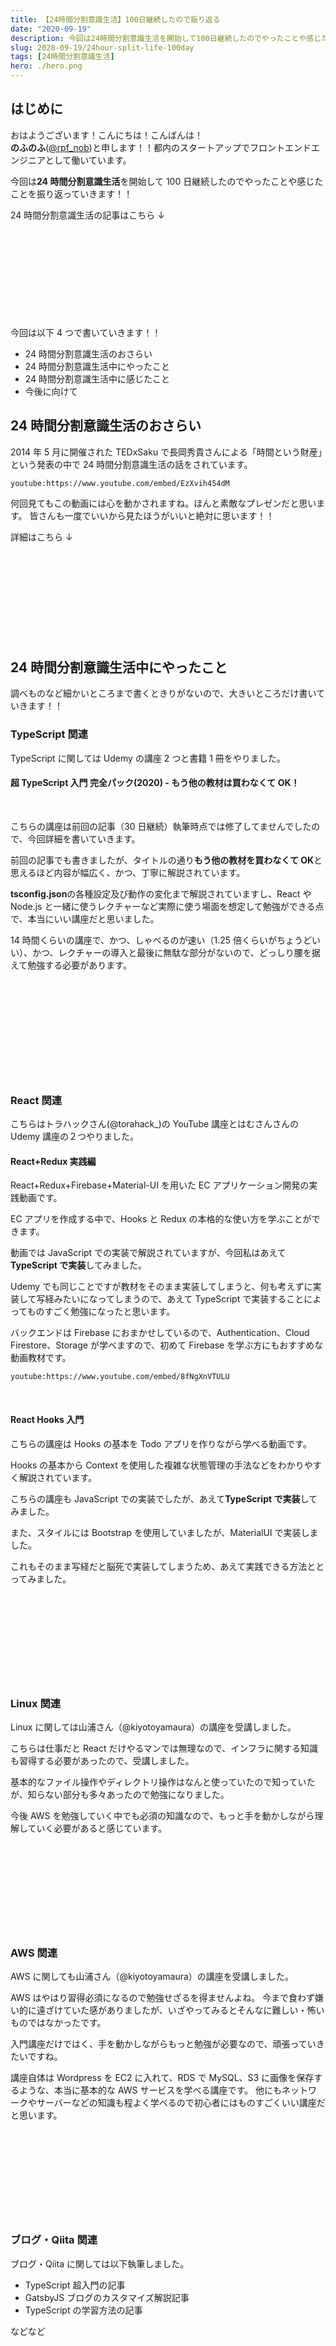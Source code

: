 ```yaml
---
title: 【24時間分割意識生活】100日継続したので振り返る
date: "2020-09-19"
description: 今回は24時間分割意識生活を開始して100日継続したのでやったことや感じたことを振り返っていきます！！
slug: 2020-09-19/24hour-split-life-100day
tags: [24時間分割意識生活]
hero: ./hero.png
---
```


## はじめに

おはようございます！こんにちは！こんばんは！<br>
**のふのふ**([@rpf_nob](https://twitter.com/rpf_nob))と申します！！都内のスタートアップでフロントエンドエンジニアとして働いています。

今回は**24 時間分割意識生活**を開始して 100 日継続したのでやったことや感じたことを振り返っていきます！！

24 時間分割意識生活の記事はこちら ↓

<div class="iframely-embed"><div class="iframely-responsive" style="height: 140px; padding-bottom: 0;"><a href="https://rpf-noblog.com/tags/24-%25E6%2599%2582%25E9%2596%2593%25E5%2588%2586%25E5%2589%25B2%25E6%2584%258F%25E8%25AD%2598%25E7%2594%259F%25E6%25B4%25BB/" data-iframely-url="//cdn.iframe.ly/aoWazWg"></a></div></div>

今回は以下 4 つで書いていきます！！

- 24 時間分割意識生活のおさらい
- 24 時間分割意識生活中にやったこと
- 24 時間分割意識生活中に感じたこと
- 今後に向けて

## 24 時間分割意識生活のおさらい

2014 年 5 月に開催された TEDxSaku で長岡秀貴さんによる「時間という財産」という発表の中で 24 時間分割意識生活の話をされています。

`youtube:https://www.youtube.com/embed/EzXvih454dM`

何回見てもこの動画には心を動かされますね。ほんと素敵なプレゼンだと思います。
皆さんも一度でいいから見たほうがいいと絶対に思います！！

詳細はこちら ↓

<div class="iframely-embed"><div class="iframely-responsive" style="height: 140px; padding-bottom: 0;"><a href="https://rpf-noblog.com/2020-06-11/24hour-split-life-start/" data-iframely-url="//cdn.iframe.ly/BULtMcj?iframe=card-small"></a></div></div>

## 24 時間分割意識生活中にやったこと

調べものなど細かいところまで書くときりがないので、大きいところだけ書いていきます！！

### TypeScript 関連

TypeScript に関しては Udemy の講座 2 つと書籍 1 冊をやりました。

#### 超 TypeScript 入門 完全パック(2020) - もう他の教材は買わなくて OK！

<br>

こちらの講座は前回の記事（30 日継続）執筆時点では修了してませんでしたので、今回詳細を書いていきます。

前回の記事でも書きましたが、タイトルの通り**もう他の教材を買わなくて OK**と思えるほど内容が幅広く、かつ、丁寧に解説されています。

**tsconfig.json**の各種設定及び動作の変化まで解説されていますし、React や Node.js と一緒に使うレクチャーなど実際に使う場面を想定して勉強ができる点で、本当にいい講座だと思いました。

14 時間くらいの講座で、かつ、しゃべるのが速い（1.25 倍くらいがちょうどいい）、かつ、レクチャーの導入と最後に無駄な部分がないので、どっしり腰を据えて勉強する必要があります。

<div class="iframely-embed"><div class="iframely-responsive" style="height: 140px; padding-bottom: 0;"><a href="https://www.udemy.com/course/typescript-complete/" data-iframely-url="//cdn.iframe.ly/xXbIX29?iframe=card-small"></a></div></div>

<br>

### React 関連

こちらはトラハックさん(@torahack\_)の YouTube 講座とはむさんさんの Udemy 講座の２つやりました。

#### React+Redux 実践編

React+Redux+Firebase+Material-UI を用いた EC アプリケーション開発の実践動画です。

EC アプリを作成する中で、Hooks と Redux の本格的な使い方を学ぶことができます。

動画では JavaScript での実装で解説されていますが、今回私はあえて**TypeScript で実装**してみました。

Udemy でも同じことですが教材をそのまま実装してしまうと、何も考えずに実装して写経みたいになってしまうので、あえて TypeScript で実装することによってものすごく勉強になったと思います。

バックエンドは Firebase におまかせしているので、Authentication、Cloud Firestore、Storage が学べますので、初めて Firebase を学ぶ方にもおすすめな動画教材です。

`youtube:https://www.youtube.com/embed/8fNgXnVTULU`

<br>

#### React Hooks 入門

こちらの講座は Hooks の基本を Todo アプリを作りながら学べる動画です。

Hooks の基本から Context を使用した複雑な状態管理の手法などをわかりやすく解説されています。

こちらの講座も JavaScript での実装でしたが、あえて**TypeScript で実装**してみました。

また、スタイルには Bootstrap を使用していましたが、MaterialUI で実装しました。

これもそのまま写経だと脳死で実装してしまうため、あえて実践できる方法ととってみました。

<div class="iframely-embed"><div class="iframely-responsive" style="height: 140px; padding-bottom: 0;"><a href="https://www.udemy.com/course/react-hooks-101/" data-iframely-url="//cdn.iframe.ly/sIsgNce?iframe=card-small"></a></div></div>

### Linux 関連

Linux に関しては山浦さん（@kiyotoyamaura）の講座を受講しました。

こちらは仕事だと React だけやるマンでは無理なので、インフラに関する知識も習得する必要があったので、受講しました。

基本的なファイル操作やディレクトリ操作はなんと使っていたので知っていたが、知らない部分も多々あったので勉強になりました。

今後 AWS を勉強していく中でも必須の知識なので、もっと手を動かしながら理解していく必要があると感じています。

<div class="iframely-embed"><div class="iframely-responsive" style="height: 140px; padding-bottom: 0;"><a href="https://www.udemy.com/course/unscared_linux/" data-iframely-url="//cdn.iframe.ly/ZyrkHqQ?iframe=card-small"></a></div></div>

### AWS 関連

AWS に関しても山浦さん（@kiyotoyamaura）の講座を受講しました。

AWS はやはり習得必須になるので勉強せざるを得ませんよね。
今まで食わず嫌い的に遠ざけていた感がありましたが、いざやってみるとそんなに難しい・怖いものではなかったです。

入門講座だけではく、手を動かしながらもっと勉強が必要なので、頑張っていきたいですね。

講座自体は Wordpress を EC2 に入れて、RDS で MySQL、S3 に画像を保存するような、本当に基本的な AWS サービスを学べる講座です。
他にもネットワークやサーバーなどの知識も程よく学べるので初心者にはものすごくいい講座だと思います。

<div class="iframely-embed"><div class="iframely-responsive" style="height: 140px; padding-bottom: 0;"><a href="https://www.udemy.com/course/aws-and-infra/" data-iframely-url="//cdn.iframe.ly/IqgsVE0?iframe=card-small"></a></div></div>

### ブログ・Qiita 関連

ブログ・Qiita に関しては以下執筆しました。

- TypeScript 超入門の記事
- GatsbyJS ブログのカスタマイズ解説記事
- TypeScript の学習方法の記事

などなど

<div class="iframely-embed"><div class="iframely-responsive" style="height: 140px; padding-bottom: 0;"><a href="https://rpf-noblog.com/2020-07-15/start-typescript-06/" data-iframely-url="//cdn.iframe.ly/pnXu3dX?iframe=card-small"></a></div></div>

<br>

<div class="iframely-embed"><div class="iframely-responsive" style="height: 140px; padding-bottom: 0;"><a href="https://qiita.com/rpf-nob/items/8a0d642cda6a56d82ae9" data-iframely-url="//cdn.iframe.ly/zwGihrg?iframe=card-small"></a></div></div>

## 24 時間分割意識生活中に感じたこと

### 朝６時に起きるのが寝坊になる

基本的に朝 5 時起きで時間を作るようにしているのですが、ちょっと 6 時くらいに起きてしまうと寝坊してしまったと思ってしまうほど、5 時起きが日常になってきます。

また、Twitter で毎朝今日のスケジュールをつぶやくようにすると、やらなきゃという気持ちが強くなります。こういう生活を始めるためには、Twitter などの発信で自分を一旦縛るのも大切だと思います。すぐやめてしまうとちょっと恥ずかしい感じもしてしまいますしね。

### 早朝はアウトプットに限る

これは前回も書きましたが、本当に早朝はアウトプットに限ります。
プログラミングやブログ執筆などアウトプットしていると早朝の 2・3 時間なんてあっという間なので、ものすごい集中力の高い、生産性の高い時間だと思います。

### 残業しないように頑張る

これも前回書きましたが、明確にスケジュールを立てると残業しないように、考えて効率的に仕事するようになります。

何回か残業しましたが、この生活を始める前よりは格段に減っていると思います。

生産性も高くなるし、自分のやりたいことをやる時間も作れるし、本当にいいことずくめです。

## 今後に向けて

基本的に以下をしばらくやっていく予定

- 個人アプリ開発
- React&TypeScript
- AWS（Linux やネットワークやサーバーの知識含む）

個人アプリ開発に関してはネタの宝庫になりそうなので、今後のブログのメインにしたいですね！！

## まとめ

今回は 24 時間分割意識生活を開始して 100 日継続した振り返りをしました。

振り返ってみるとまだインプットが多くアウトプットが少ないですね。

仕事でアウトプットできているとはいえ、やはり仕事以外のアウトプットももっと増やして自分の価値を高めていきたいと思います。

<br>

みなさんも**24 時間分割意識生活**を始めてみませんか？？

朝活をするだけでもいいと思うので、まずは朝活だけでもどうでしょうか？？？

<br>
<br>

最後まで見ていただきありがとうございました！！！！！
この記事が良かったと思ったら SHARE していただけると泣いて喜びます 🤣
